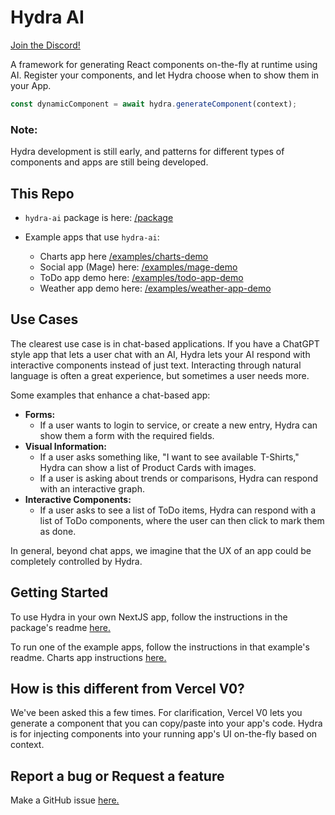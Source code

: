 # Hydra AI

[Join the Discord!](https://discord.gg/TNgMMAUedB)

A framework for generating React components on-the-fly at runtime using AI. Register your components, and let Hydra choose when to show them in your App.

```typescript
const dynamicComponent = await hydra.generateComponent(context);
```

### Note:

Hydra development is still early, and patterns for different types of components and apps are still being developed.

## This Repo

- `hydra-ai` package is here: [/package](/package)

- Example apps that use `hydra-ai`:
  - Charts app here [/examples/charts-demo](/examples/charts-demo/)
  - Social app (Mage) here: [/examples/mage-demo](/examples/mage-demo)
  - ToDo app demo here: [/examples/todo-app-demo](/examples/todo-app-demo/)
  - Weather app demo here: [/examples/weather-app-demo](/examples/weather-app-demo/)

## Use Cases

The clearest use case is in chat-based applications. If you have a ChatGPT style app that lets a user chat with an AI, Hydra lets your AI respond with interactive components instead of just text. Interacting through natural language is often a great experience, but sometimes a user needs more.

Some examples that enhance a chat-based app:

- **Forms:**
  - If a user wants to login to service, or create a new entry, Hydra can show them a form with the required fields.
- **Visual Information:**
  - If a user asks something like, "I want to see available T-Shirts," Hydra can show a list of Product Cards with images.
  - If a user is asking about trends or comparisons, Hydra can respond with an interactive graph.
- **Interactive Components:**
  - If a user asks to see a list of ToDo items, Hydra can respond with a list of ToDo components, where the user can then click to mark them as done.

In general, beyond chat apps, we imagine that the UX of an app could be completely controlled by Hydra.

## Getting Started

To use Hydra in your own NextJS app, follow the instructions in the package's readme [here.](/package/README.md)

To run one of the example apps, follow the instructions in that example's readme. Charts app instructions [here.](/examples/charts-demo/README.md)

## How is this different from Vercel V0?

We've been asked this a few times. For clarification, Vercel V0 lets you generate a component that you can copy/paste into your app's code. Hydra is for injecting components into your running app's UI on-the-fly based on context.

## Report a bug or Request a feature

Make a GitHub issue [here.](https://github.com/michaelmagan/hydraai/issues/new)
